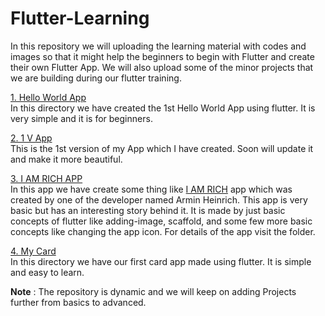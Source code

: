 # Flutter-Learning

In this repository we will uploading the learning material with codes and images so that it might help the beginners to begin with Flutter and create their own Flutter App. We will also upload some of the minor projects that we are building during our flutter training.


<a href = "https://github.com/deepika-jangid/Flutter-Learning/tree/master/Hello%20World">1. Hello World App</a><br>
In this directory we have created the 1st Hello World App using flutter. It is very simple and it is for beginners.

<a href = "https://github.com/deepika-jangid/Flutter-Learning/tree/master/1st%20V%20App">2. 1 V App</a><br>
This is the 1st version of my App which I have created. Soon will update it and make it more beautiful.

<a href = "https://github.com/deepika-jangid/Flutter-Learning/tree/master/I%20AM%20RICH">3. I AM RICH APP</a><br>
In this app we have create some thing like <a href="https://en.wikipedia.org/wiki/I_Am_Rich">I AM RICH</a> app which was created by one of the developer named Armin Heinrich. This app is very basic but has an interesting story behind it. It is made by just basic concepts of flutter like adding-image, scaffold, and some few more basic concepts like changing the app icon. For details of the app visit the folder.

[4. My Card](https://github.com/deepika-jangid/Flutter-Learning/tree/master/mycard) <br>
In this directory we have our first card app made using flutter. It is simple and easy to learn.

<b>Note</b> : The repository is dynamic and we will keep on adding Projects further from basics to advanced.
